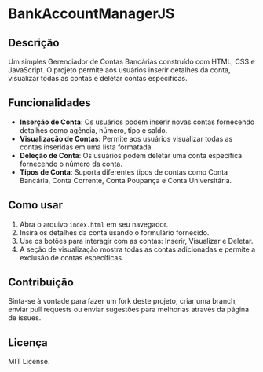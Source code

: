 # BankAccountManagerJS

## Descrição

Um simples Gerenciador de Contas Bancárias construído com HTML, CSS e JavaScript. O projeto permite aos usuários inserir detalhes da conta, visualizar todas as contas e deletar contas específicas.

## Funcionalidades

- **Inserção de Conta**: Os usuários podem inserir novas contas fornecendo detalhes como agência, número, tipo e saldo.
- **Visualização de Contas**: Permite aos usuários visualizar todas as contas inseridas em uma lista formatada.
- **Deleção de Conta**: Os usuários podem deletar uma conta específica fornecendo o número da conta.
- **Tipos de Conta**: Suporta diferentes tipos de contas como Conta Bancária, Conta Corrente, Conta Poupança e Conta Universitária.

## Como usar

1. Abra o arquivo `index.html` em seu navegador.
2. Insira os detalhes da conta usando o formulário fornecido.
3. Use os botões para interagir com as contas: Inserir, Visualizar e Deletar.
4. A seção de visualização mostra todas as contas adicionadas e permite a exclusão de contas específicas.

## Contribuição

Sinta-se à vontade para fazer um fork deste projeto, criar uma branch, enviar pull requests ou enviar sugestões para melhorias através da página de issues.

## Licença

MIT License.

